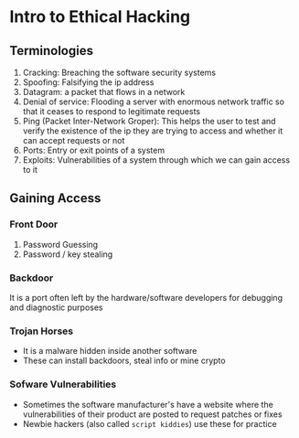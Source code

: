 # Intro to Ethical Hacking

## Terminologies

1. Cracking: Breaching the software security systems
2. Spoofing: Falsifying the ip address
3. Datagram: a packet that flows in a network
4. Denial of service: Flooding a server with enormous network traffic so that it ceases to respond to legitimate requests
5. Ping (Packet Inter-Network Groper): This helps the user to test and verify the existence of the ip they are trying to access and whether it can accept requests or not
6. Ports: Entry or exit points of a system
7. Exploits: Vulnerabilities of a system through which we can gain access to it

## Gaining Access

### Front Door

1. Password Guessing
2. Password / key stealing

### Backdoor

It is a port often left by the hardware/software developers for debugging and diagnostic purposes

### Trojan Horses

* It is a malware hidden inside another software
* These can install backdoors, steal info or mine crypto

### Sofware Vulnerabilities

* Sometimes the software manufacturer's have a website where the vulnerabilities of their product are posted to request patches or fixes
* Newbie hackers (also called `script kiddies`) use these for practice